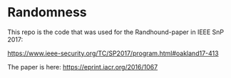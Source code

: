 # Randomness

This repo is the code that was used for the Randhound-paper in IEEE SnP 2017:

https://www.ieee-security.org/TC/SP2017/program.html#oakland17-413

The paper is here: https://eprint.iacr.org/2016/1067 
